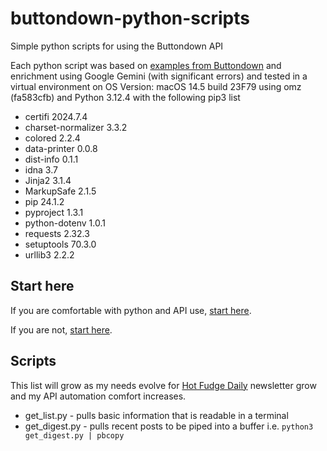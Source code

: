 # buttondown-python-scripts
Simple python scripts for using the Buttondown API

Each python script was based on [examples from Buttondown](https://docs.buttondown.email/api-emails-introduction) and enrichment using Google Gemini (with significant errors) and tested in a virtual environment on OS Version: macOS 14.5 build 23F79 using omz (fa583cfb) and Python 3.12.4 with the following pip3 list

- certifi            2024.7.4
- charset-normalizer 3.3.2
- colored            2.2.4
- data-printer       0.0.8
- dist-info          0.1.1
- idna               3.7
- Jinja2             3.1.4
- MarkupSafe         2.1.5
- pip                24.1.2
- pyproject          1.3.1
- python-dotenv      1.0.1
- requests           2.32.3
- setuptools         70.3.0
- urllib3            2.2.2

## Start here

If you are comfortable with python and API use, [start here](https://docs.buttondown.email/api-introduction).

If you are not, [start here](https://www.studytonight.com/post/python-virtual-environment-setup-on-mac-osx-easiest-way).

## Scripts

This list will grow as my needs evolve for [Hot Fudge Daily](https://hot.fudge.org) newsletter grow and my API automation comfort increases.

- get_list.py - pulls basic information that is readable in a terminal 
- get_digest.py - pulls recent posts to be piped into a buffer i.e. ```python3 get_digest.py | pbcopy```
